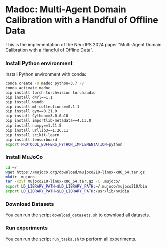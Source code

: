# Madoc: Multi-Agent Domain Calibration with a Handful of Offline Data

This is the implementation of the NeurIPS 2024 paper "Multi-Agent Domain Calibration with a Handful of Offline Data". 

### Install Python environment

Install Python environment with conda:

```bash
conda create -n madoc python=3.7 -y
conda activate madoc
pip install torch torchvision torchaudio
pip install d4rl==1.1
pip install wandb
pip install ml-collections==0.1.1
pip install gym==0.21.0
pip install Cython==3.0.0a10
pip install importlib-metadata==4.13.0
pip install numpy==1.21.5
pip install urllib3==1.26.11
pip install scikit-learn
pip install tensorboard
export PROTOCOL_BUFFERS_PYTHON_IMPLEMENTATION=python
```

### Install MuJoCo

```bash
cd ~/
wget https://mujoco.org/download/mujoco210-linux-x86_64.tar.gz
mkdir .mujoco
tar -xzvf mujoco210-linux-x86_64.tar.gz -C .mujoco/
export LD_LIBRARY_PATH=$LD_LIBRARY_PATH:~/.mujoco/mujoco210/bin
export LD_LIBRARY_PATH=$LD_LIBRARY_PATH:/usr/lib/nvidia
```

### Download Datasets

You can run the script `download_datasets.sh` to download all datasets.

### Run experiments

You can run the script `run_tasks.sh` to perform all experiments.